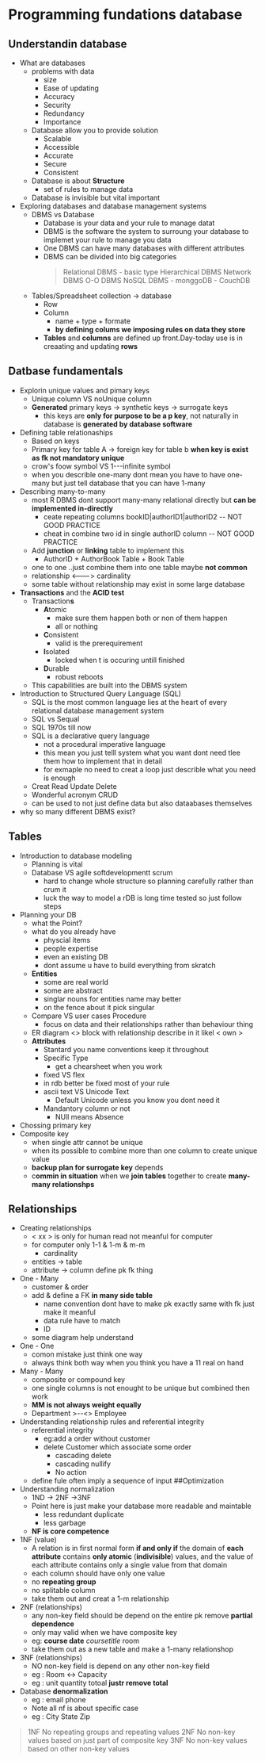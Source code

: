 # Programming fundations database
## Understandin database
- What are databases
    - problems with data
        - size
        - Ease of updating
        - Accuracy
        - Security
        - Redundancy
        - Importance
    - Database allow you to provide solution
        - Scalable
        - Accessible
        - Accurate
        - Secure
        - Consistent
    - Database is about **Structure**
        - set of rules to manage data
    - Database is invisible but vital important
- Exploring databases and database management systems
    - DBMS vs Database
        - Database is your data and your rule to manage datat
        - DBMS is the software the system to surroung your database to implemet your rule to manage you data
        - One DBMS can have many databases with different attributes
        - DBMS can be divided into big categories
            > Relational DBMS
                - basic type
            > Hierarchical DBMS
            > Network DBMS
            > O-O DBMS
            > NoSQL DBMS
                - monggoDB
                - CouchDB
    - Tables/Spreadsheet collection -> database
        - Row 
        - Column
            - name + type + formate
            - **by defining colums we imposing rules on data they store**
        - **Tables** and **columns** are defined up front.Day-today use is in creaating and updating **rows**

## Datbase fundamentals
- Explorin unique values and pimary keys
    - Unique column VS noUnique column
    - **Generated** primary keys -> synthetic keys -> surrogate keys
        - this keys are **only for purpose to be a p key**, not naturally in database is **generated by database software**
- Defining table relationaships
    - Based on keys
    - Primary key for table A -> foreign key for table b **when key is exist as fk not mandatory unique**
    - crow's foow symbol VS 1---infinite symbol
    - when you describle one-many dont mean you have to have one-many but just tell database that you can have 1-many
- Describing many-to-many
    - most R DBMS dont support many-many relational directly but **can be implemented in-directly** 
        - ceate repeating columns bookID|authorID1|authorID2  -- NOT GOOD PRACTICE
        - cheat in combine two id in single authorID column  -- NOT GOOD PRACTICE
    - Add **junction** or **linking** table to implement this
        - AuthorID + AuthorBook Table + Book Table
    - one to one ..just combine them into one table maybe **not common**
    - relationship <---> cardinality
    - some table without relationship may exist in some large database
- **Transactions** and the **ACID test**
    - Transaction**s** 
        - **A**tomic 
            - make sure them happen both or non of them happen
            - all or nothing
        - **C**onsistent 
            - valid is the prerequirement
        - **I**solated 
            - locked when t is occuring untill finished
        - **D**urable
            - robust reboots
    - This capabilities are built into the DBMS system
- Introduction to Structured Query Language (SQL)
    - SQL is the most common language lies at the heart of every relational database management system  
    - SQL vs Sequal
    - SQL 1970s till now
    - SQL is a declarative query language
        - not a procedural imperative language
        - this mean you just telll system what you want dont need tlee them how to implement that in detail
        - for exmaple no need to creat a loop just describle what you need is enough
    - Creat Read Update Delete 
    - Wonderful acronym CRUD
    - can be used to not just define data but also dataabases themselves
- why so many different DBMS exist?
## Tables
- Introduction to database modeling
    - Planning is vital
    - Database VS agile softdevelopmentt scrum
        - hard to change whole structure so planning carefully rather than crum it
        - luck the way to model a rDB is long time tested so just follow steps
- Planning your DB
    - what the Point?
    - what do you already have
        - physcial items
        - people expertise
        - even an existing DB
        - dont assume u have to build everything from skratch
    - **Entities**  
        - some are real world
        - some are abstract
        - singlar nouns for entities name may better
        - on the fence about it pick singular
    - Compare VS user cases Procedure 
        - focus on data and their relationships rather than behaviour thing
    - ER diagram <> block with relationship describe in it likel < own >
    - **Attributes**
        - Stantard you name conventions keep it throughout
        - Specific Type
            - get a chearsheet when you work
        - fixed VS flex
         - in rdb better be fixed most of your rule
        - ascii text VS Unicode Text
            - Default Unicode unless you know you dont need it
        - Mandantory column or not 
            - NUll means Absence 
- Chossing primary key
- Composite key
    - when single attr cannot be unique 
    - when its possible to combine more than one column to create unique value
    - **backup plan for surrogate key** depends
    - c**ommin in situation** when we **join tables** together to create **many-many relationshps**
## Relationships
- Creating relationships
    - < xx > is only for human read not meanful for computer
    - for computer only 1-1 & 1-m & m-m
        - cardinality
    - entities -> table
    - attribute -> column define pk fk thing
- One - Many
    - customer & order
    - add & define a FK **in many side table**
        - name convention dont have to make pk exactly same with fk  just make it meanful
        - data rule have to match
        - ID   
    - some diagram help understand
- One - One
    - comon mistake just think one way
    - always think both way when you think you have a 11 real on hand
- Many - Many
    - composite or compound key
    - one single columns is not enought to be unique but combined then work
    - **MM is not always weight equally**
    - Department >--<> Employee
- Understanding relationship rules and referential integrity
    - referential integrity
        - eg:add a order without customer
        - delete Customer which associate some order
            - cascading delete 
            - cascading nullify
            - No action
    - define fule often imply a sequence of input 
##Optimization
- Understanding normalization
    - 1ND -> 2NF ->3NF
    - Point here is just make your database more readable and maintable
        - less redundant duplicate
        - less garbage
    - **NF is core competence**
- 1NF (value)
    - A relation is in first normal form **if and only if** the domain of **each attribute** contains **only atomic** (**indivisible**) values, and the value of each attribute contains only a single value from that domain
    - each column should have only one value
    - no **repeating group**
    - no splitable column
    - take them out and creat a 1-m relationship
- 2NF (relationships)
    - any non-key field should be depend on the entire pk
     remove **partial dependence**
    - only may valid when we have composite key
    - eg: **course date** *coursetitle* room
    - take them out as a new table and make a 1-many relationshop
- 3NF (relationships)
    - NO non-key field is depend on any other non-key field
    - eg : Room <-> Capacity
    - eg : unit quantity totoal **justr remove total**
- Database **denormalization**
    - eg : email phone 
    - Note all nf is about specific case
    - eg : City State Zip

> 1NF No repeating groups and repeating values
> 2NF No non-key values based on just part of composite key
> 3NF No non-key values based on other non-key values